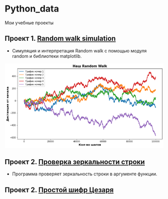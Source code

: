 # Python_data
Мои учебные проекты
## Проект 1. [Random walk simulation](https://github.com/arl9kin/Python_data/blob/master/Tasks/Simulating_a_random_walk.ipynb)
- Симуляция и интерпретация Random walk с помощью модуля random и библиотеки matplotlib.

![alt text](https://github.com/arl9kin/Python_data/blob/master/images/random_walk.png)

## Проект 2. [Проверка зеркальности строки](https://github.com/arl9kin/Python_data/blob/master/Tasks/Mirror_string.ipynb)

- Программа проверяет зеркальность строки в аргументе функции. 
					
## Проект 2. [Простой шифр Цезаря](https://github.com/arl9kin/Python_data/blob/master/Tasks/CAESAR%20CHIPHER.ipynb)
